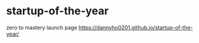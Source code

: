# startup-of-the-year
zero to mastery launch page
https://dannyho0201.github.io/startup-of-the-year/
